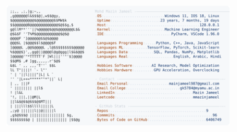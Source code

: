 <picture>
  <source srcset="https://raw.githubusercontent.com/mmazinjameel/mmazinjameel/main/dark_mode.svg?v=1750803009" media="(prefers-color-scheme: dark)">
  <img src="https://raw.githubusercontent.com/mmazinjameel/mmazinjameel/main/light_mode.svg?v=1750803009">
</picture>
